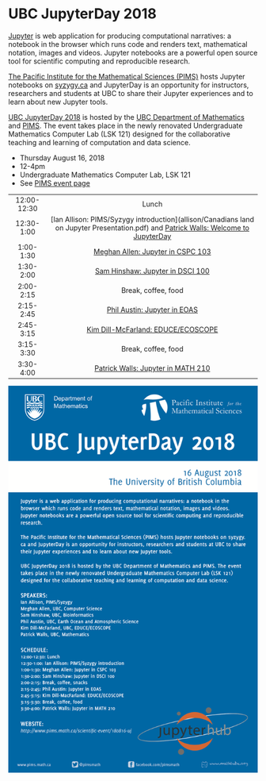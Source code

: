 # UBC JupyterDay 2018

[Jupyter](http://jupyter.org/) is web application for producing computational narratives: a notebook in the browser which runs code and renders text, mathematical notation, images and videos. Jupyter notebooks are a powerful open source tool for scientific computing and reproducible research.

[The Pacific Institute for the Mathematical Sciences (PIMS)](http://www.pims.math.ca/) hosts Jupyter notebooks on [syzygy.ca](http://syzygy.ca/) and JupyterDay is an opportunity for instructors, researchers and students at UBC to share their Jupyter experiences and to learn about new Jupyter tools.

[UBC JupyterDay 2018](http://www.pims.math.ca/scientific-event/180816-uj
) is hosted by the [UBC Department of Mathematics](http://www.math.ubc.ca/) and [PIMS](http://www.pims.math.ca/). The event takes place in the newly renovated Undergraduate Mathematics Computer Lab (LSK 121) designed for the collaborative teaching and learning of computation and data science.

* Thursday August 16, 2018
* 12-4pm
* Undergraduate Mathematics Computer Lab, LSK 121
* See [PIMS event page](http://www.pims.math.ca/scientific-event/180816-uj)

|||
|:---:|:---:|
| 12:00-12:30 | Lunch |
| 12:30-1:00 | [Ian Allison: PIMS/Syzygy introduction](allison/Canadians land on Jupyter Presentation.pdf) and [Patrick Walls: Welcome to JupyterDay](walls/jupyterday.ipynb) |
| 1:00-1:30 | [Meghan Allen: Jupyter in CSPC 103](allen/Jupyter_Day_2018_CPSC_103.pdf) |
| 1:30-2:00 | [Sam Hinshaw: Jupyter in DSCI 100](hinshaw/2018-08-16-canvas-jupyterhub-presentation.pdf) |
| 2:00-2:15 | Break, coffee, food |
| 2:15-2:45 | [Phil Austin: Jupyter in EOAS](austin/Austin_Jupyter_Aug_2018_talk.ipynb) |
| 2:45-3:15 | [Kim Dill-McFarland: EDUCE/ECOSCOPE](dill-mcfarland/2018_JupyterDay_EDUCE.pdf) |
| 3:15-3:30 | Break, coffee, food |
| 3:30-4:00 | [Patrick Walls: Jupyter in MATH 210](jupyter_math210.ipynb) |

![JuputerDay Poster](jupyterday.png)
